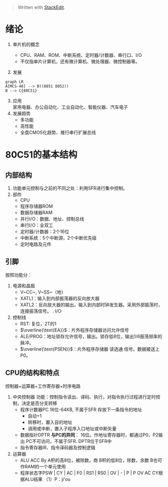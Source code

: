 


> Written with [StackEdit](https://stackedit.io/).  
# 绪论  
1.  单片机的概念    
    -   CPU、RAM、ROM、中断系统、定时器/计数器、串行口、I/O        
    -   不仅指单片计算机，还有微计算机、微处理器、微控制器等。
        
2.  发展  
```mermaid
graph LR
A[MCS-48] --> B((8051 8052))
B --> C{80C51}
```  
3. 应用  
家用电器、办公自动化、工业自动化、智能仪器、汽车电子
4. 发展趋势
	-  多功能
	-  高性能
	-  全盘CMOS化趋势、推行串行扩展总线
# 80C51的基本结构
## 内部结构
1. 功能单元控制与之前的不同之处：利用SFR进行集中控制。
2. 部件
	- CPU
	- 程序存储器ROM
	- 数据存储器RAM
	- 并行I/O：数据、地址、控制总线
	- 串行I/O：全双工
	- 定时器/计数器：2个16位
	- 中断系统：5个中断源，2个中断优先级
	- 定时电路及元件
## 引脚
按照功能分：
1. 电源和晶振
	- V~CC~, V~SS~（地）
	- XATL1：输入到内部振荡器的反向放大器
	- XATL2：反向放大器的输出，输入到内部时钟发生器。采用外部振荡时，连接振荡信号。
.  I/O
3. 控制线
	- RST: 复位，2T的1
	- $\overline{\text{EA}}$：片外程序存储器访问允许信号
	- ALE/PROG：地址锁存允许信号，输出。锁存低8位，输出1/6振荡频率的脉冲。
	- $\overline{\text{PSEN}}$：片外程序存储器 读选通 信号。数据被送上P0。
## CPU的结构和特点
控制器+运算器+工作寄存器+时序电路
1. 中央控制器
功能：控制指令读出、译码、执行，对指令执行过程进行定时控制，决定是否分支转移
	- 程序计数器PC
	16位-64KB, 不属于SFR
	存放下一条指令的地址
		- 自动+1
		- 转移时，置入目的地址
		- 调用或中断，置入子程序入口地址或中断矢量
	- 数据指针DPTR
**与PC的异同**：
16位。作地址寄存器时，都通过P0、P2输出
PC不可访问，不属于SFR. DPTR位于SFR中
	- 指令寄存器IR、指令译码器及控制逻辑
2. 运算器
	- ALU ACC By
	A积的高8位，被除数，商
	B积的低8位，除数，余数
	B也可作RAM的一个单元使用
	- 程序状态字PSW
	| CY | AC | F0 | RS1 | RS0 | OV | - | P |
	P OV AC CY根据ALU结果
	（1）P：ji'ou
<!--stackedit_data:
eyJoaXN0b3J5IjpbLTEzNzMxNjg1NzcsLTEzNjQ3NjIzMDYsLT
I1MTI1Mjk4MSwxMzk4MzQ3MzQzLDczOTQ1Njc5Niw4OTE0NzYz
MzBdfQ==
-->
